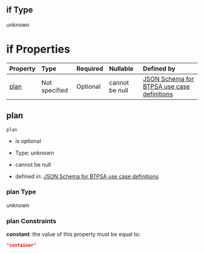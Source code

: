 ## if Type

unknown

# if Properties

| Property      | Type          | Required | Nullable       | Defined by                                                                                                                                                                                                                                    |
| :------------ | :------------ | :------- | :------------- | :-------------------------------------------------------------------------------------------------------------------------------------------------------------------------------------------------------------------------------------------- |
| [plan](#plan) | Not specified | Optional | cannot be null | [JSON Schema for BTPSA use case definitions](btpsa-usecase-properties-services-items-allof-1-then-allof-114-then-allof-0-if-properties-plan.md "undefined#/properties/services/items/allOf/1/then/allOf/114/then/allOf/0/if/properties/plan") |

## plan



`plan`

*   is optional

*   Type: unknown

*   cannot be null

*   defined in: [JSON Schema for BTPSA use case definitions](btpsa-usecase-properties-services-items-allof-1-then-allof-114-then-allof-0-if-properties-plan.md "undefined#/properties/services/items/allOf/1/then/allOf/114/then/allOf/0/if/properties/plan")

### plan Type

unknown

### plan Constraints

**constant**: the value of this property must be equal to:

```json
"container"
```
